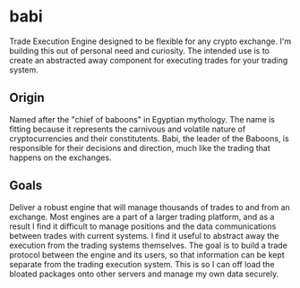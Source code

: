 # babi
Trade Execution Engine designed to be flexible for any crypto exchange. I'm building this out of personal need and curiosity. The intended use is to create an abstracted away component for executing trades for your trading system.

## Origin
Named after the "chief of baboons" in Egyptian mythology. The name is fitting because it represents the carnivous and volatile nature of cryptocurrencies and their constitutents. Babi, the leader of the Baboons, is responsible for their decisions and direction, much like the trading that happens on the exchanges.

## Goals
Deliver a robust engine that will manage thousands of trades to and from an exchange. Most engines are a part of a larger trading platform, and as a result I find it difficult to manage positions and the data communications between trades with current systems. I find it useful to abstract away the execution from the trading systems themselves. 
The goal is to build a trade protocol between the engine and its users, so that information can be kept separate from the trading execution system. This is so I can off load the bloated packages onto other servers and manage my own data securely. 


